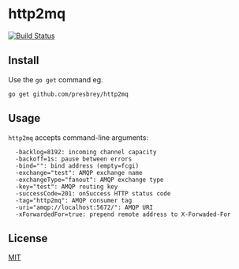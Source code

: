 # http2mq
[![Build Status](https://travis-ci.org/presbrey/http2mq.png)](https://travis-ci.org/presbrey/http2mq)

## Install

Use the `go get` command eg.

    go get github.com/presbrey/http2mq

## Usage

`http2mq` accepts command-line arguments:
~~~
  -backlog=8192: incoming channel capacity
  -backoff=1s: pause between errors
  -bind="": bind address (empty=fcgi)
  -exchange="test": AMQP exchange name
  -exchangeType="fanout": AMQP exchange type
  -key="test": AMQP routing key
  -successCode=201: onSuccess HTTP status code
  -tag="http2mq": AMQP consumer tag
  -uri="amqp://localhost:5672/": AMQP URI
  -xForwardedFor=true: prepend remote address to X-Forwaded-For
~~~

## License

[MIT](http://joe.mit-license.org/)
